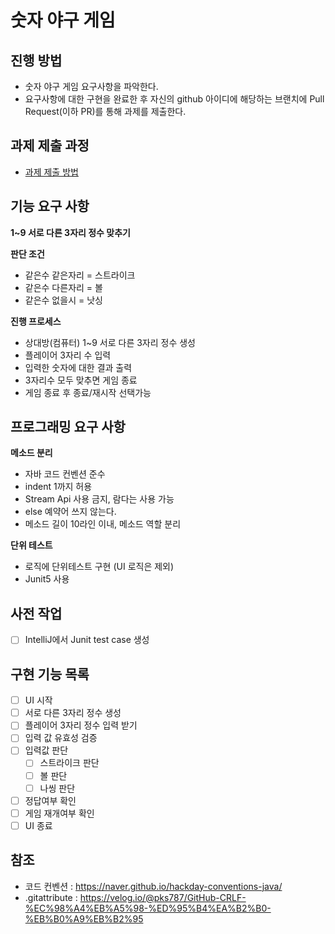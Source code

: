 # 숫자 야구 게임
## 진행 방법
* 숫자 야구 게임 요구사항을 파악한다.
* 요구사항에 대한 구현을 완료한 후 자신의 github 아이디에 해당하는 브랜치에 Pull Request(이하 PR)를 통해 과제를 제출한다.

## 과제 제출 과정
* [과제 제출 방법](https://github.com/next*step/nextstep*docs/tree/master/precourse)

## 기능 요구 사항
**1~9 서로 다른 3자리 정수 맞추기**   

**판단 조건**   
* 같은수 같은자리 = 스트라이크
* 같은수 다른자리 = 볼
* 같은수 없을시 = 낫싱   

**진행 프로세스**
* 상대방(컴퓨터) 1~9 서로 다른 3자리 정수 생성
* 플레이어 3자리 수 입력
* 입력한 숫자에 대한 결과 출력
* 3자리수 모두 맞추면 게임 종료
* 게임 종료 후 종료/재시작 선택가능

## 프로그래밍 요구 사항

**메소드 분리**   
* 자바 코드 컨벤션 준수   
* indent 1까지 허용   
* Stream Api 사용 금지, 람다는 사용 가능   
* else 예약어 쓰지 않는다.   
* 메소드 길이 10라인 이내, 메소드 역할 분리   
   
**단위 테스트**   
* 로직에 단위테스트 구현 (UI 로직은 제외)   
* Junit5 사용   

## 사전 작업
* [ ] IntelliJ에서 Junit test case 생성 

## 구현 기능 목록   
* [ ] UI 시작
* [ ] 서로 다른 3자리 정수 생성
* [ ] 플레이어 3자리 정수 입력 받기
* [ ] 입력 값 유효성 검증
* [ ] 입력값 판단
    * [ ]  스트라이크 판단
    * [ ]  볼 판단
    * [ ]  나씽 판단 
* [ ]  정답여부 확인
* [ ]  게임 재개여부 확인
* [ ]  UI 종료

## 참조
* 코드 컨벤션 : <https://naver.github.io/hackday-conventions-java/>   
* .gitattribute : <https://velog.io/@pks787/GitHub-CRLF-%EC%98%A4%EB%A5%98-%ED%95%B4%EA%B2%B0-%EB%B0%A9%EB%B2%95>
